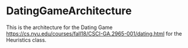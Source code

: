# DatingGameArchitecture
This is the architecture for the Dating Game https://cs.nyu.edu/courses/fall18/CSCI-GA.2965-001/dating.html for the Heuristics class.
